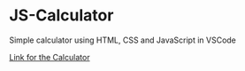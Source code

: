 # JS-Calculator

Simple calculator using HTML, CSS and JavaScript in VSCode

[Link for the Calculator](https://compassionate-perlman-ab3805.netlify.app/)

